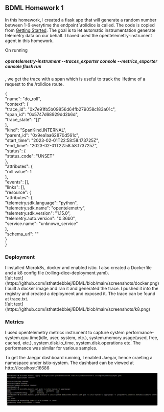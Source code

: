 <h2>BDML Homework 1 </h2>

In this homework,  I created a flask app that will generate a random number between 1-6 everytime the endpoint \rolldice is called. The code is copied from [Getting Started](https://opentelemetry.io/docs/instrumentation/python/getting-started/). The goal is to let automatic instrumentation generate telemetry data on our behalf. I haved used the opentelemetry-instrument agent in this homework.

On running <h5>opentelemetry-instrument  --traces_exporter console --metrics_exporter console flask run</h5>,  we get the trace with a span which is useful to track the lifetime of a request to the /rolldice route.<br />

{<br />
    "name": "do_roll",<br />
    "context": {<br />
        "trace_id": "0x7e91fb5b09856d64fb279058c183a01c",<br />
        "span_id": "0x5747d68929dd2b6d",<br />
        "trace_state": "[]"<br />
    },<br />
    "kind": "SpanKind.INTERNAL",<br />
    "parent_id": "0x9ea1aa62870d561c",<br />
    "start_time": "2023-02-01T22:58:58.173725Z",<br />
    "end_time": "2023-02-01T22:58:58.173725Z",<br />
    "status": {<br />
        "status_code": "UNSET"<br />
    },<br />
    "attributes": {<br />
        "roll.value": 1<br />
    },<br />
    "events": [],<br />
    "links": [],<br />
    "resource": {<br />
        "attributes": {<br />
            "telemetry.sdk.language": "python",<br />
            "telemetry.sdk.name": "opentelemetry",<br />
            "telemetry.sdk.version": "1.15.0",<br />
            "telemetry.auto.version": "0.36b0",<br />
            "service.name": "unknown_service"<br />
        },<br />
        "schema_url": ""<br />
    }<br />
}<br />
<h3>Deployment</h3>
I installed Microk8s, docker and enabled istio. I also created a Dockerfile and a k8 config file (rolling-dice-deployment.yaml).<br/>
![alt text](https://github.com/isthatdebbiej/BDML/blob/main/screenshots/docker.png) I built a docker image and ran it and generated the trace. I pushed it into the registry and created a deployment and exposed it. The trace can be found at trace.txt.<br/>
![alt text](https://github.com/isthatdebbiej/BDML/blob/main/screenshots/k8.png)
<br/>
<h3>Metrics</h3>
I used opentelemetry metrics instrument to capture system performance- system.cpu.time(idle, user, system, etc.), system.memory.usage(used, free, cached, etc.), system.disk.io_time, system.disk.operations etc. The performance was similar for various samples.

To get the Jaegar dashboard running, I enabled Jaegar, hence craeting a namespace under istio-system. The dashbard can be viewed at http://localhost:16686
![alt text](https://github.com/isthatdebbiej/BDML/blob/main/screenshots/jaeger.png)
